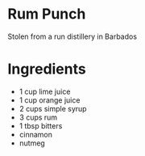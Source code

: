 # Rum Punch
Stolen from a run distillery in Barbados

# Ingredients
- 1 cup lime juice
- 1 cup orange juice
- 2 cups simple syrup
- 3 cups rum
- 1 tbsp bitters
- cinnamon
- nutmeg
